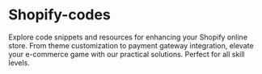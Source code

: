 # Shopify-codes
Explore code snippets and resources for enhancing your Shopify online store. From theme customization to payment gateway integration, elevate your e-commerce game with our practical solutions. Perfect for all skill levels.
